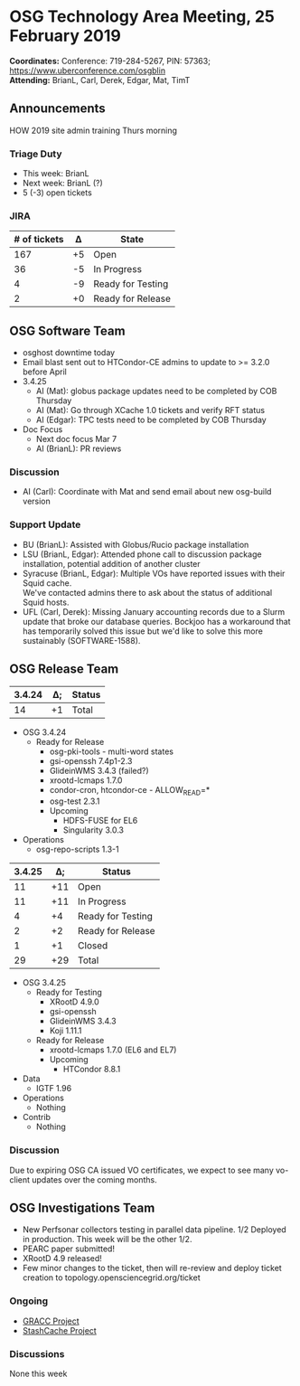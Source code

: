 # OSG Technology Area Meeting, 25 February 2019

**Coordinates:** Conference: 719-284-5267, PIN: 57363; <https://www.uberconference.com/osgblin>  
**Attending:** BrianL, Carl, Derek, Edgar, Mat, TimT


## Announcements

HOW 2019 site admin training Thurs morning


### Triage Duty

-   This week: BrianL
-   Next week: BrianL (?)
-   5 (-3) open tickets


### JIRA

| # of tickets | &Delta; | State             |
|------------ |------- |----------------- |
| 167          | +5      | Open              |
| 36           | -5      | In Progress       |
| 4            | -9      | Ready for Testing |
| 2            | +0      | Ready for Release |


## OSG Software Team

-   osghost downtime today
-   Email blast sent out to HTCondor-CE admins to update to >= 3.2.0 before April
-   3.4.25  
    -   AI (Mat): globus package updates need to be completed by COB Thursday
    -   AI (Mat): Go through XCache 1.0 tickets and verify RFT status
    -   AI (Edgar): TPC tests need to be completed by COB Thursday
-   Doc Focus  
    -   Next doc focus Mar 7
    -   AI (BrianL): PR reviews


### Discussion

-   AI (Carl): Coordinate with Mat and send email about new osg-build version


### Support Update

-   BU (BrianL): Assisted with Globus/Rucio package installation
-   LSU (BrianL, Edgar): Attended phone call to discussion package installation, potential addition of another cluster
-   Syracuse (BrianL, Edgar): Multiple VOs have reported issues with their Squid cache.  
    We've contacted admins there to ask about the status of additional Squid hosts.
-   UFL (Carl, Derek): Missing January accounting records due to a Slurm update that broke our database queries.
    Bockjoo has a workaround that has temporarily solved this issue but we'd like to solve this more sustainably (SOFTWARE-1588).


## OSG Release Team

| 3.4.24 | &Delta;; | Status            |
|------ |-------- |----------------- |
| 14     | +1       | Total             |

-   OSG 3.4.24  
    -   Ready for Release
        -   osg-pki-tools - multi-word states
        -   gsi-openssh 7.4p1-2.3
        -   GlideinWMS 3.4.3 (failed?)
        -   xrootd-lcmaps 1.7.0
        -   condor-cron, htcondor-ce - ALLOW<sub>READ</sub>=\*
        -   osg-test 2.3.1
        -   Upcoming  
            -   HDFS-FUSE for EL6
            -   Singularity 3.0.3
-   Operations  
    -   osg-repo-scripts 1.3-1

| 3.4.25 | &Delta;; | Status            |
|------ |-------- |----------------- |
| 11     | +11      | Open              |
| 11     | +11      | In Progress       |
| 4      | +4       | Ready for Testing |
| 2      | +2       | Ready for Release |
| 1      | +1       | Closed            |
| 29     | +29      | Total             |

-   OSG 3.4.25
    -   Ready for Testing
        -   XRootD 4.9.0
        -   gsi-openssh
        -   GlideinWMS 3.4.3
        -   Koji 1.11.1
    -   Ready for Release
        -   xrootd-lcmaps 1.7.0 (EL6 and EL7)
        -   Upcoming
            -   HTCondor 8.8.1
-   Data
    -   IGTF 1.96
-   Operations
    -   Nothing
-   Contrib  
    -   Nothing


### Discussion

Due to expiring OSG CA issued VO certificates, we expect to see many vo-client updates over the coming months.


## OSG Investigations Team

-   New Perfsonar collectors testing in parallel data pipeline.  1/2 Deployed in production.  This week will be the other 1/2.
-   PEARC paper submitted!
-   XRootD 4.9 released!
-   Few minor changes to the ticket, then will re-review and deploy ticket creation to topology.opensciencegrid.org/ticket


### Ongoing

-   [GRACC Project](https://opensciencegrid.atlassian.net/projects/GRACC)
-   [StashCache Project](http://opensciencegrid.org/docs/data/stashcache/overview/)


### Discussions

None this week
